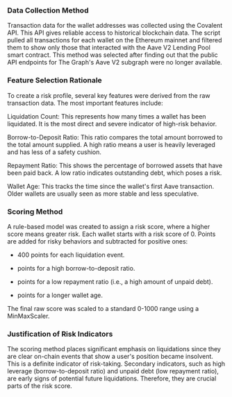 ### Data Collection Method

Transaction data for the wallet addresses was collected using the Covalent API. This API gives reliable access to historical blockchain data. The script pulled all transactions for each wallet on the Ethereum mainnet and filtered them to show only those that interacted with the Aave V2 Lending Pool smart contract. This method was selected after finding out that the public API endpoints for The Graph's Aave V2 subgraph were no longer available.

### Feature Selection Rationale

To create a risk profile, several key features were derived from the raw transaction data. The most important features include:

Liquidation Count: This represents how many times a wallet has been liquidated. It is the most direct and severe indicator of high-risk behavior.

Borrow-to-Deposit Ratio: This ratio compares the total amount borrowed to the total amount supplied. A high ratio means a user is heavily leveraged and has less of a safety cushion.

Repayment Ratio: This shows the percentage of borrowed assets that have been paid back. A low ratio indicates outstanding debt, which poses a risk.

Wallet Age: This tracks the time since the wallet's first Aave transaction. Older wallets are usually seen as more stable and less speculative.

### Scoring Method

A rule-based model was created to assign a risk score, where a higher score means greater risk. Each wallet starts with a risk score of 0. Points are added for risky behaviors and subtracted for positive ones:

+ 400 points for each liquidation event.

+ points for a high borrow-to-deposit ratio.

+ points for a low repayment ratio (i.e., a high amount of unpaid debt).

- points for a longer wallet age.

The final raw score was scaled to a standard 0-1000 range using a MinMaxScaler.

### Justification of Risk Indicators

The scoring method places significant emphasis on liquidations since they are clear on-chain events that show a user's position became insolvent. This is a definite indicator of risk-taking. Secondary indicators, such as high leverage (borrow-to-deposit ratio) and unpaid debt (low repayment ratio), are early signs of potential future liquidations. Therefore, they are crucial parts of the risk score.